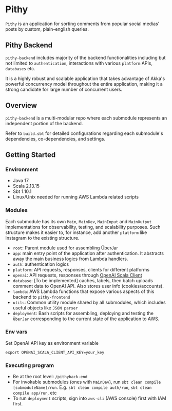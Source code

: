 # Pithy
`Pithy` is an application for sorting comments from popular social medias' posts by custom, plain-english queries.

## Pithy Backend

`pithy-backend` includes majority of the backend functionalities including but not limited to `authentication`, interactions with various `platform` APIs, `databases` etc.

It is a highly robust and scalable application that takes advantage of Akka's powerful concurrency model throughout the entire application, making it a strong candidate for large number of concurrent users.

## Overview

`pithy-backend` is a multi-modular repo where each submodule represents an independent portion of the backend. 

Refer to `build.sbt` for detailed configurations regarding each submodule's dependencies, co-dependencies, and settings.

## Getting Started

### Environment

* Java 17
* Scala 2.13.15
* Sbt 1.10.1
* Linux/Unix needed for running AWS Lambda related scripts


### Modules

Each submodule has its own `Main`, `MainDev`, `MainInput` and `MainOutput` implementations for observability, testing, and scalability purposes. Such structure makes it easier to, for instance, add another `platform` like Instagram to the existing structure.

* `root`: Parent module used for assembling ÜberJar
* `app`: main entry point of the application after authentication. It abstracts away the main business logics from Lambda handlers.
* `auth`: authentication logics
* `platform`: API requests, responses, clients for different platforms
* `openai`: API requests, responses through [OpenAI Scala Client](https://github.com/cequence-io/openai-scala-client)
* `database`: [To be implemented] caches, labels, then batch uploads comment data to OpenAI API. Also stores user info (cookies/accounts).
* `lambda`: AWS Lambda functions that expose various aspects of this backend to `pithy-frontend`
* `utils`: Common utility module shared by all submodules, which includes useful objects like `JSON parser`
* `deployment`: Bash scripts for assembling, deploying and testing the `ÜberJar` corresponding to the current state of the application to AWS.

### Env vars

Set OpenAI API key as environment variable
```
export OPENAI_SCALA_CLIENT_API_KEY=your_key
```

### Executing program

* Be at the root level: `/pithyback-end`
* For invokable submodules (ones with `MainDev`), run `sbt clean compile [submoduleName]/run`. E.g. `sbt clean compile auth/run`, `sbt clean compile app/run`, etc
* To run `deployment` scripts, sign into `aws-cli` (AWS console) first with IAM first.
